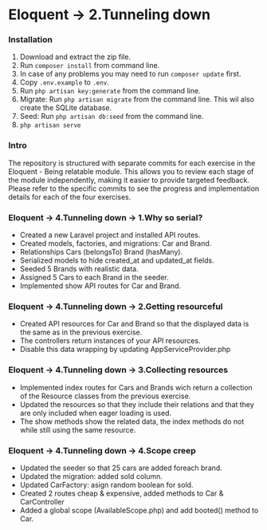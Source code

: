 # Eloquent → 2.Tunneling down

### Installation

1. Download and extract the zip file.
2. Run `composer install` from command line.
3. In case of any problems you may need to run `composer update` first.
4. Copy `.env.example` to `.env`.
5. Run `php artisan key:generate` from the command line.
6. Migrate: Run `php artisan migrate` from the command line. This wil also create the SQLite database.
7. Seed: Run `php artisan db:seed` from the command line.
8. `php artisan serve`

### Intro

The repository is structured with separate commits for each exercise in the Eloquent - Being relatable module. This allows you to review each stage of the module independently, making it easier to provide targeted feedback.
Please refer to the specific commits to see the progress and implementation details for each of the four exercises.

### Eloquent → 4.Tunneling down → 1.Why so serial?

- Created a new Laravel project and installed API routes.
- Created models, factories, and migrations: Car and Brand.
- Relationships Cars (belongsTo) Brand (hasMany).
- Serialized models to hide created_at and updated_at fields.
- Seeded 5 Brands with realistic data.
- Assigned 5 Cars to each Brand in the seeder.
- Implemented show API routes for Car and Brand.
  
### Eloquent → 4.Tunneling down → 2.Getting resourceful

- Created API resources for Car and Brand so that the displayed data is the same as in the previous exercise.
- The controllers return instances of your API resources.
- Disable this data wrapping by updating AppServiceProvider.php

### Eloquent → 4.Tunneling down → 3.Collecting resources

- Implemented index routes for Cars and Brands wich return a collection of the Resource classes from the previous exercise.
- Updated the resources so that they include their relations and that they are only included when eager loading is used.
- The show methods show the related data, the index methods do not while still using the same resource.

### Eloquent → 4.Tunneling down → 4.Scope creep

- Updated the seeder so that 25 cars are added foreach brand.
- Updated the migration: added sold column.
- Updated CarFactory: asign random boolean for sold.
- Created 2 routes cheap & expensive, added methods to Car & CarController
- Added a global scope (AvailableScope.php) and add booted() method to Car.